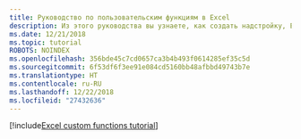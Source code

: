 ```yaml
---
title: Руководство по пользовательским функциям в Excel
description: Из этого руководства вы узнаете, как создать надстройку, Excel, содержащую пользовательские функции, которые могут выполнять вычисления, запрашивать или передавать веб-данные.
ms.date: 12/21/2018
ms.topic: tutorial
ROBOTS: NOINDEX
ms.openlocfilehash: 356bde45c7cd0657ca3b4b493f0614285ef35c5d
ms.sourcegitcommit: 6f53df6f3ee91e084cd5160bb48afbbd49743b7e
ms.translationtype: HT
ms.contentlocale: ru-RU
ms.lasthandoff: 12/22/2018
ms.locfileid: "27432636"
---
```

[!include[Excel custom functions tutorial](../includes/file-tutorial-excel-custom-functions.md)]